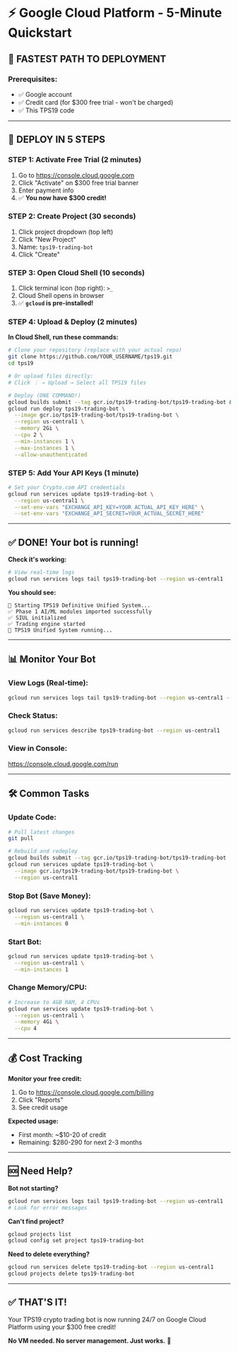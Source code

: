# ⚡ Google Cloud Platform - 5-Minute Quickstart

## 🎯 FASTEST PATH TO DEPLOYMENT

### **Prerequisites:**
- ✅ Google account
- ✅ Credit card (for $300 free trial - won't be charged)
- ✅ This TPS19 code

---

## 🚀 DEPLOY IN 5 STEPS

### **STEP 1: Activate Free Trial (2 minutes)**
1. Go to https://console.cloud.google.com
2. Click "Activate" on $300 free trial banner
3. Enter payment info
4. ✅ **You now have $300 credit!**

### **STEP 2: Create Project (30 seconds)**
1. Click project dropdown (top left)
2. Click "New Project"
3. Name: `tps19-trading-bot`
4. Click "Create"

### **STEP 3: Open Cloud Shell (10 seconds)**
1. Click terminal icon (top right): `>_`
2. Cloud Shell opens in browser
3. ✅ **`gcloud` is pre-installed!**

### **STEP 4: Upload & Deploy (2 minutes)**

**In Cloud Shell, run these commands:**

```bash
# Clone your repository (replace with your actual repo)
git clone https://github.com/YOUR_USERNAME/tps19.git
cd tps19

# Or upload files directly:
# Click ⋮ → Upload → Select all TPS19 files

# Deploy (ONE COMMAND!)
gcloud builds submit --tag gcr.io/tps19-trading-bot/tps19-trading-bot && \
gcloud run deploy tps19-trading-bot \
  --image gcr.io/tps19-trading-bot/tps19-trading-bot \
  --region us-central1 \
  --memory 2Gi \
  --cpu 2 \
  --min-instances 1 \
  --max-instances 1 \
  --allow-unauthenticated
```

### **STEP 5: Add Your API Keys (1 minute)**

```bash
# Set your Crypto.com API credentials
gcloud run services update tps19-trading-bot \
  --region us-central1 \
  --set-env-vars "EXCHANGE_API_KEY=YOUR_ACTUAL_API_KEY_HERE" \
  --set-env-vars "EXCHANGE_API_SECRET=YOUR_ACTUAL_SECRET_HERE"
```

---

## ✅ DONE! Your bot is running!

**Check it's working:**
```bash
# View real-time logs
gcloud run services logs tail tps19-trading-bot --region us-central1
```

**You should see:**
```
🚀 Starting TPS19 Definitive Unified System...
✅ Phase 1 AI/ML modules imported successfully
✅ SIUL initialized
✅ Trading engine started
💓 TPS19 Unified System running...
```

---

## 📊 Monitor Your Bot

### **View Logs (Real-time):**
```bash
gcloud run services logs tail tps19-trading-bot --region us-central1 --follow
```

### **Check Status:**
```bash
gcloud run services describe tps19-trading-bot --region us-central1
```

### **View in Console:**
https://console.cloud.google.com/run

---

## 🛠️ Common Tasks

### **Update Code:**
```bash
# Pull latest changes
git pull

# Rebuild and redeploy
gcloud builds submit --tag gcr.io/tps19-trading-bot/tps19-trading-bot
gcloud run services update tps19-trading-bot \
  --image gcr.io/tps19-trading-bot/tps19-trading-bot \
  --region us-central1
```

### **Stop Bot (Save Money):**
```bash
gcloud run services update tps19-trading-bot \
  --region us-central1 \
  --min-instances 0
```

### **Start Bot:**
```bash
gcloud run services update tps19-trading-bot \
  --region us-central1 \
  --min-instances 1
```

### **Change Memory/CPU:**
```bash
# Increase to 4GB RAM, 4 CPUs
gcloud run services update tps19-trading-bot \
  --region us-central1 \
  --memory 4Gi \
  --cpu 4
```

---

## 💰 Cost Tracking

**Monitor your free credit:**
1. Go to https://console.cloud.google.com/billing
2. Click "Reports"
3. See credit usage

**Expected usage:**
- First month: ~$10-20 of credit
- Remaining: $280-290 for next 2-3 months

---

## 🆘 Need Help?

**Bot not starting?**
```bash
gcloud run services logs tail tps19-trading-bot --region us-central1
# Look for error messages
```

**Can't find project?**
```bash
gcloud projects list
gcloud config set project tps19-trading-bot
```

**Need to delete everything?**
```bash
gcloud run services delete tps19-trading-bot --region us-central1
gcloud projects delete tps19-trading-bot
```

---

## ✅ THAT'S IT!

Your TPS19 crypto trading bot is now running 24/7 on Google Cloud Platform using your $300 free credit!

**No VM needed. No server management. Just works.** 🎉
